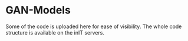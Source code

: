 # GAN-Models

Some of the code is uploaded here for ease of visibility. The whole code structure is available on the inIT servers.
